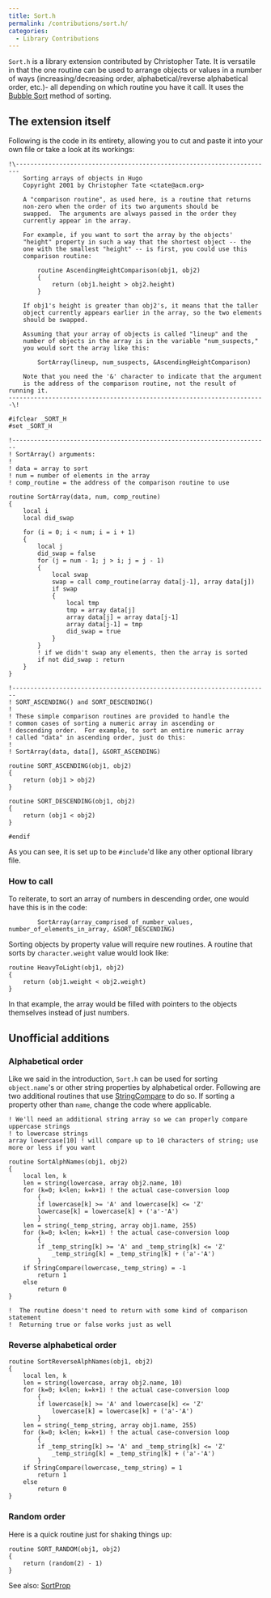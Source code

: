 ```yaml
---
title: Sort.h
permalink: /contributions/sort.h/
categories: 
  - Library Contributions
---
```


`Sort.h` is a library extension contributed by Christopher Tate. It is
versatile in that the one routine can be used to arrange objects or
values in a number of ways (increasing/decreasing order,
alphabetical/reverse alphabetical order, etc.)- all depending on which
routine you have it call. It uses the 
[Bubble Sort](http://en.wikipedia.org/wiki/Bubble_sort) method of sorting.

## The extension itself

Following is the code in its entirety, allowing you to cut and paste it
into your own file or take a look at its workings:

    !\-----------------------------------------------------------------------
        Sorting arrays of objects in Hugo
        Copyright 2001 by Christopher Tate <ctate@acm.org>

        A "comparison routine", as used here, is a routine that returns
        non-zero when the order of its two arguments should be
        swapped.  The arguments are always passed in the order they
        currently appear in the array.

        For example, if you want to sort the array by the objects'
        "height" property in such a way that the shortest object -- the
        one with the smallest "height" -- is first, you could use this
        comparison routine:

            routine AscendingHeightComparison(obj1, obj2)
            {
                return (obj1.height > obj2.height)
            }

        If obj1's height is greater than obj2's, it means that the taller
        object currently appears earlier in the array, so the two elements
        should be swapped.

        Assuming that your array of objects is called "lineup" and the
        number of objects in the array is in the variable "num_suspects,"
        you would sort the array like this:

            SortArray(lineup, num_suspects, &AscendingHeightComparison)

        Note that you need the '&' character to indicate that the argument
        is the address of the comparison routine, not the result of running it.
    -----------------------------------------------------------------------\!

    #ifclear _SORT_H
    #set _SORT_H

    !-----------------------------------------------------------------------
    ! SortArray() arguments:
    !
    ! data = array to sort
    ! num = number of elements in the array
    ! comp_routine = the address of the comparison routine to use

    routine SortArray(data, num, comp_routine)
    {
        local i
        local did_swap

        for (i = 0; i < num; i = i + 1)
        {
            local j
            did_swap = false
            for (j = num - 1; j > i; j = j - 1)
            {
                local swap
                swap = call comp_routine(array data[j-1], array data[j])
                if swap
                {
                    local tmp
                    tmp = array data[j]
                    array data[j] = array data[j-1]
                    array data[j-1] = tmp
                    did_swap = true
                }
            }
            ! if we didn't swap any elements, then the array is sorted
            if not did_swap : return
        }
    }

    !-----------------------------------------------------------------------
    ! SORT_ASCENDING() and SORT_DESCENDING()
    !
    ! These simple comparison routines are provided to handle the
    ! common cases of sorting a numeric array in ascending or
    ! descending order.  For example, to sort an entire numeric array
    ! called "data" in ascending order, just do this:
    !
    ! SortArray(data, data[], &SORT_ASCENDING)

    routine SORT_ASCENDING(obj1, obj2)
    {
        return (obj1 > obj2)
    }

    routine SORT_DESCENDING(obj1, obj2)
    {
        return (obj1 < obj2)
    }

    #endif

As you can see, it is set up to be `#include`'d like any other optional
library file.

### How to call

To reiterate, to sort an array of numbers in descending order, one would
have this is in the code:

            SortArray(array_comprised_of_number_values, number_of_elements_in_array, &SORT_DESCENDING)

Sorting objects by property value will require new routines. A routine
that sorts by `character.weight` value would look like:

    routine HeavyToLight(obj1, obj2)
    {
        return (obj1.weight < obj2.weight)
    }

In that example, the array would be filled with pointers to the objects
themselves instead of just numbers.

## Unofficial additions

### Alphabetical order

Like we said in the introduction, `Sort.h` can be used for sorting
`object.name`'s or other string properties by alphabetical order.
Following are two additional routines that use
[StringCompare](strings/stringcompare/) to do so. If sorting a
property other than `name`, change the code where applicable.

    ! We'll need an additional string array so we can properly compare uppercase strings
    ! to lowercase strings
    array lowercase[10] ! will compare up to 10 characters of string; use more or less if you want

    routine SortAlphNames(obj1, obj2)
    {
        local len, k
        len = string(lowercase, array obj2.name, 10)
        for (k=0; k<len; k=k+1) ! the actual case-conversion loop
            {
            if lowercase[k] >= 'A' and lowercase[k] <= 'Z'
            lowercase[k] = lowercase[k] + ('a'-'A')
            }
        len = string(_temp_string, array obj1.name, 255)
        for (k=0; k<len; k=k+1) ! the actual case-conversion loop
            {
            if _temp_string[k] >= 'A' and _temp_string[k] <= 'Z'
                _temp_string[k] = _temp_string[k] + ('a'-'A')
            }
        if StringCompare(lowercase,_temp_string) = -1
            return 1
        else
            return 0
    }

    !  The routine doesn't need to return with some kind of comparison statement
    !  Returning true or false works just as well

### Reverse alphabetical order

    routine SortReverseAlphNames(obj1, obj2)
    {
        local len, k
        len = string(lowercase, array obj2.name, 10)
        for (k=0; k<len; k=k+1) ! the actual case-conversion loop
            {
            if lowercase[k] >= 'A' and lowercase[k] <= 'Z'
                lowercase[k] = lowercase[k] + ('a'-'A')
            }
        len = string(_temp_string, array obj1.name, 255)
        for (k=0; k<len; k=k+1) ! the actual case-conversion loop
            {
            if _temp_string[k] >= 'A' and _temp_string[k] <= 'Z'
                _temp_string[k] = _temp_string[k] + ('a'-'A')
            }
        if StringCompare(lowercase,_temp_string) = 1
            return 1
        else
            return 0
    }

### Random order

Here is a quick routine just for shaking things up:

    routine SORT_RANDOM(obj1, obj2)
    {
        return (random(2) - 1)
    }

See also: [SortProp](routines/sortprop/)
